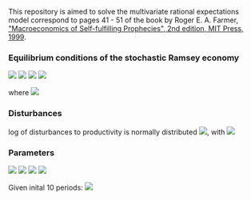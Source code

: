 
This repository is aimed to solve the multivariate rational expectations model correspond to pages 41 - 51 of the book
by Roger E. A. Farmer, ["Macroeconomics of Self-fulfilling Prophecies", 2nd edition, MIT Press, 1999](https://mitpress.mit.edu/books/macroeconomics-self-fulfilling-prophecies-second-edition).

### Equilibrium conditions of the stochastic Ramsey economy

<img src="https://render.githubusercontent.com/render/math?math=\frac{1}{c_{t}}=\beta E_{t}\left[\frac{1}{c_{t+1}}\left\{(1-\delta)+F_{k}^{t+1}\right\}\right]">

<img src="https://render.githubusercontent.com/render/math?math=\frac{1}{c_{t}}=k_{t+1}=(1-\delta) k_{t}+s_{t} k_{t}^{\alpha}-c_{t}">

<img src="https://render.githubusercontent.com/render/math?math=k_{t+1}=(1-\delta) k_{t}+s_{t} k_{t}^{\alpha}-c_{t}">

<img src="https://render.githubusercontent.com/render/math?math=s_{t+1}=s_t^{\rho}v_{t+1}">

where <img src="https://render.githubusercontent.com/render/math?math=F_k^{t+1}=\alpha s_{t+1} k_{t+1}^{\alpha-1}">


### Disturbances

log of disturbances to productivity is normally distributed <img src="https://render.githubusercontent.com/render/math?math=\log v_{t+1} \sim \mathcal{N}(0,\sigma_v^2)">, with <img src="https://render.githubusercontent.com/render/math?math=\sigma_v^2=0.007^2">

### Parameters
<img src="https://render.githubusercontent.com/render/math?math=\alpha = 0.3">

<img src="https://render.githubusercontent.com/render/math?math=\beta = 0.95">

<img src="https://render.githubusercontent.com/render/math?math=\delta = 0.1">

<img src="https://render.githubusercontent.com/render/math?math=\rho = 0.9">


Given inital 10 periods:
<img src="https://render.githubusercontent.com/render/math?math=\{ \log s_t\}_{t=0}^{9}=\{0, -0.005, -0.009, -0.013, -0.022, -0.021, -0.019, -0.011, -0.012, -0.003\}">




